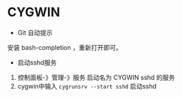 # CYGWIN


* Git 自动提示

安装 bash-completion ，重新打开即可。

* 启动sshd服务

1. 控制面板-》管理-》服务 启动名为 CYGWIN sshd 的服务
2. cygwin中输入 `cygrunsrv --start sshd` 启动sshd

